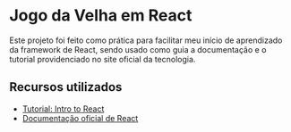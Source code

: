 # Jogo da Velha em React
Este projeto foi feito como prática para facilitar meu início de aprendizado da framework de React, sendo usado como guia a documentação e o tutorial providenciado no site oficial da tecnologia.

## Recursos utilizados
+ [Tutorial: Intro to React](https://reactjs.org/tutorial/tutorial.html)
+ [Documentação oficial de React](https://reactjs.org/docs/getting-started.html)